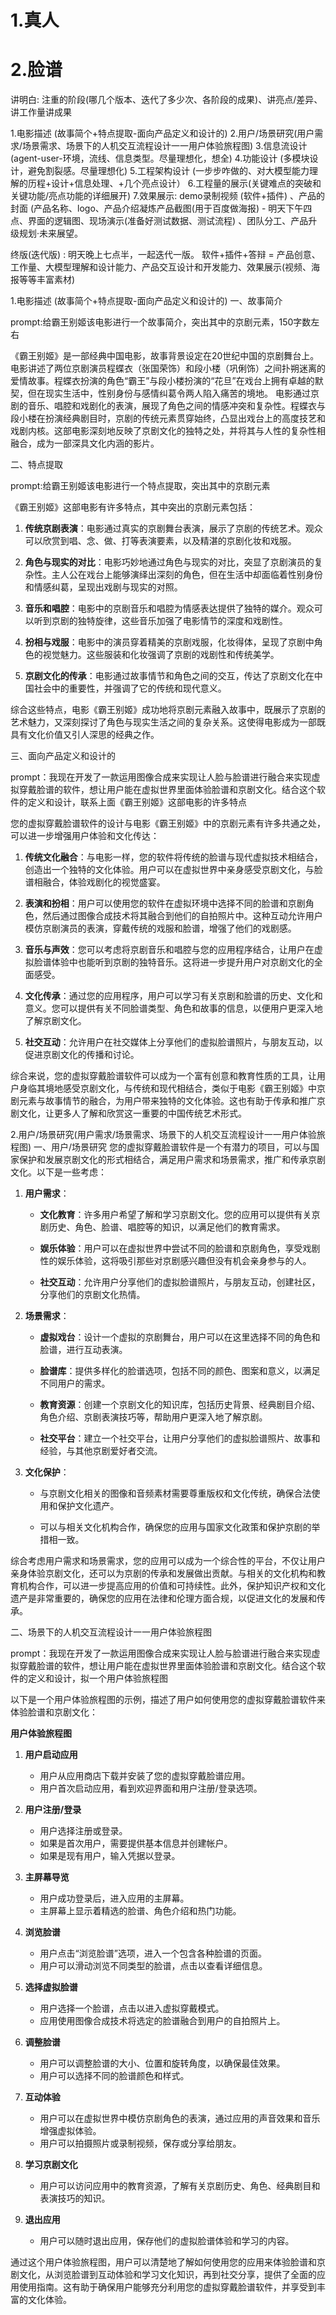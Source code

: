 # 1.真人
# 2.脸谱

讲明白: 注重的阶段(哪几个版本、迭代了多少次、各阶段的成果)、讲亮点/差异、讲工作量讲成果

1.电影描述 (故事简个+特点提取-面向产品定义和设计的)
2.用户/场景研究(用户需求/场景需求、场景下的人机交互流程设计一一用户体验旅程图)
3.信息流设计 (agent-user-环境，流线、信息类型。尽量理想化，想全)
4.功能设计 (多模块设计，避免割裂感。尽量理想化)
5.工程架构设计 (一步步咋做的、对大模型能力理解的历程+设计+信息处理、+几个亮点设计）
6.工程量的展示(关键难点的突破和关键功能/亮点功能的详细展开)
7.效果展示: demo录制视频 (软件+插件) 、产品的封面 (产品名称、logo、产品介绍凝炼产品截图(用于百度做海报) - 明天下午四点、界面的逻辑图、现场演示(准备好测试数据、测试流程) 、团队分工、产品升级规划·未来展望。

终版(迭代版) : 明天晚上七点半，一起迭代一版。
软件+插件+答辩 = 产品创意、工作量、大模型理解和设计能力、产品交互设计和开发能力、效果展示(视频、海报等等丰富素材)

1.电影描述 (故事简个+特点提取-面向产品定义和设计的)
一、故事简介

prompt:给霸王别姬该电影进行一个故事简介，突出其中的京剧元素，150字数左右

《霸王别姬》是一部经典中国电影，故事背景设定在20世纪中国的京剧舞台上。电影讲述了两位京剧演员程蝶衣（张国荣饰）和段小楼（巩俐饰）之间扑朔迷离的爱情故事。程蝶衣扮演的角色“霸王”与段小楼扮演的“花旦”在戏台上拥有卓越的默契，但在现实生活中，性别身份与感情纠葛令两人陷入痛苦的境地。
电影通过京剧的音乐、唱腔和戏剧化的表演，展现了角色之间的情感冲突和复杂性。程蝶衣与段小楼在扮演经典剧目时，京剧的传统元素贯穿始终，凸显出戏台上的高度技艺和戏剧内核。这部电影深刻地反映了京剧文化的独特之处，并将其与人性的复杂性相融合，成为一部深具文化内涵的影片。

二、特点提取

prompt:给霸王别姬该电影进行一个特点提取，突出其中的京剧元素

《霸王别姬》这部电影有许多特点，其中突出的京剧元素包括：

1. **传统京剧表演**：电影通过真实的京剧舞台表演，展示了京剧的传统艺术。观众可以欣赏到唱、念、做、打等表演要素，以及精湛的京剧化妆和戏服。

2. **角色与现实的对比**：电影巧妙地通过角色与现实的对比，突显了京剧演员的复杂性。主人公在戏台上能够演绎出深刻的角色，但在生活中却面临着性别身份和情感纠葛，呈现出戏剧与现实的对照。

3. **音乐和唱腔**：电影中的京剧音乐和唱腔为情感表达提供了独特的媒介。观众可以听到京剧的独特旋律，这些音乐加强了电影情节的深度和戏剧性。

4. **扮相与戏服**：电影中的演员穿着精美的京剧戏服，化妆得体，呈现了京剧中角色的视觉魅力。这些服装和化妆强调了京剧的戏剧性和传统美学。

5. **京剧文化的传承**：电影通过故事情节和角色之间的交互，传达了京剧文化在中国社会中的重要性，并强调了它的传统和现代意义。

综合这些特点，电影《霸王别姬》成功地将京剧元素融入故事中，既展示了京剧的艺术魅力，又深刻探讨了角色与现实生活之间的复杂关系。这使得电影成为一部既具有文化价值又引人深思的经典之作。

三、面向产品定义和设计的

prompt：我现在开发了一款运用图像合成来实现让人脸与脸谱进行融合来实现虚拟穿戴脸谱的软件，想让用户能在虚拟世界里面体验脸谱和京剧文化。结合这个软件的定义和设计，联系上面《霸王别姬》这部电影的许多特点

您的虚拟穿戴脸谱软件的设计与电影《霸王别姬》中的京剧元素有许多共通之处，可以进一步增强用户体验和文化传达：

1. **传统文化融合**：与电影一样，您的软件将传统的脸谱与现代虚拟技术相结合，创造出一个独特的文化体验。用户可以在虚拟世界中亲身感受京剧文化，与脸谱相融合，体验戏剧化的视觉盛宴。

2. **表演和扮相**：用户可以使用您的软件在虚拟环境中选择不同的脸谱和京剧角色，然后通过图像合成技术将其融合到他们的自拍照片中。这种互动允许用户模仿京剧演员的表演，穿戴传统的戏服和脸谱，增强了他们的戏剧感。

3. **音乐与声效**：您可以考虑将京剧音乐和唱腔与您的应用程序结合，让用户在虚拟脸谱体验中也能听到京剧的独特音乐。这将进一步提升用户对京剧文化的全面感受。

4. **文化传承**：通过您的应用程序，用户可以学习有关京剧和脸谱的历史、文化和意义。您可以提供有关不同脸谱类型、角色和故事的信息，以便用户更深入地了解京剧文化。

5. **社交互动**：允许用户在社交媒体上分享他们的虚拟脸谱照片，与朋友互动，以促进京剧文化的传播和讨论。

综合来说，您的虚拟穿戴脸谱软件可以成为一个富有创意和教育性质的工具，让用户身临其境地感受京剧文化，与传统和现代相结合，类似于电影《霸王别姬》中京剧元素与故事情节的融合，为用户带来独特的文化体验。这也有助于传承和推广京剧文化，让更多人了解和欣赏这一重要的中国传统艺术形式。

2.用户/场景研究(用户需求/场景需求、场景下的人机交互流程设计一一用户体验旅程图)
一、用户/场景研究
您的虚拟穿戴脸谱软件是一个有潜力的项目，可以与国家保护和发展京剧文化的形式相结合，满足用户需求和场景需求，推广和传承京剧文化。以下是一些考虑：

1. **用户需求**：

   - **文化教育**：许多用户希望了解和学习京剧文化。您的应用可以提供有关京剧历史、角色、脸谱、唱腔等的知识，以满足他们的教育需求。

   - **娱乐体验**：用户可以在虚拟世界中尝试不同的脸谱和京剧角色，享受戏剧性的娱乐体验，这将吸引那些对京剧感兴趣但没有机会亲身参与的人。

   - **社交互动**：允许用户分享他们的虚拟脸谱照片，与朋友互动，创建社区，分享他们的京剧文化热情。

2. **场景需求**：

   - **虚拟戏台**：设计一个虚拟的京剧舞台，用户可以在这里选择不同的角色和脸谱，进行互动表演。

   - **脸谱库**：提供多样化的脸谱选项，包括不同的颜色、图案和意义，以满足不同用户的需求。

   - **教育资源**：创建一个京剧文化的知识库，包括历史背景、经典剧目介绍、角色介绍、京剧表演技巧等，帮助用户更深入地了解京剧。

   - **社交平台**：建立一个社交平台，让用户分享他们的虚拟脸谱照片、故事和经验，与其他京剧爱好者交流。

3. **文化保护**：

   - 与京剧文化相关的图像和音频素材需要尊重版权和文化传统，确保合法使用和保护文化遗产。

   - 可以与相关文化机构合作，确保您的应用与国家文化政策和保护京剧的举措相一致。

综合考虑用户需求和场景需求，您的应用可以成为一个综合性的平台，不仅让用户亲身体验京剧文化，还可以为京剧的传承和发展做出贡献。与相关的文化机构和教育机构合作，可以进一步提高应用的价值和可持续性。此外，保护知识产权和文化遗产是非常重要的，确保您的应用在法律和伦理方面合规，以促进文化的发展和传承。

二、场景下的人机交互流程设计一一用户体验旅程图

prompt：我现在开发了一款运用图像合成来实现让人脸与脸谱进行融合来实现虚拟穿戴脸谱的软件，想让用户能在虚拟世界里面体验脸谱和京剧文化。结合这个软件的定义和设计，拟一个用户体验旅程图

以下是一个用户体验旅程图的示例，描述了用户如何使用您的虚拟穿戴脸谱软件来体验脸谱和京剧文化：

**用户体验旅程图**

1. **用户启动应用**

   - 用户从应用商店下载并安装了您的虚拟穿戴脸谱应用。
   - 用户首次启动应用，看到欢迎界面和用户注册/登录选项。

2. **用户注册/登录**

   - 用户选择注册或登录。
   - 如果是首次用户，需要提供基本信息并创建帐户。
   - 如果是现有用户，输入凭据以登录。

3. **主屏幕导览**

   - 用户成功登录后，进入应用的主屏幕。
   - 主屏幕上显示着精选的脸谱、角色介绍和热门功能。

4. **浏览脸谱**

   - 用户点击“浏览脸谱”选项，进入一个包含各种脸谱的页面。
   - 用户可以滑动浏览不同类型的脸谱，点击以查看详细信息。

5. **选择虚拟脸谱**

   - 用户选择一个脸谱，点击以进入虚拟穿戴模式。
   - 应用使用图像合成技术将选定的脸谱融合到用户的自拍照片上。

6. **调整脸谱**

   - 用户可以调整脸谱的大小、位置和旋转角度，以确保最佳效果。
   - 用户可以选择不同的脸谱颜色和样式。

7. **互动体验**

   - 用户可以在虚拟世界中模仿京剧角色的表演，通过应用的声音效果和音乐增强虚拟体验。
   - 用户可以拍摄照片或录制视频，保存或分享给朋友。

8. **学习京剧文化**

   - 用户可以访问应用中的教育资源，了解有关京剧历史、角色、经典剧目和表演技巧的知识。

9.  **退出应用**

    - 用户可以随时退出应用，保存他们的虚拟脸谱体验和学习的内容。

通过这个用户体验旅程图，用户可以清楚地了解如何使用您的应用来体验脸谱和京剧文化，从浏览脸谱到互动体验和学习文化知识，再到社交分享，提供了全面的应用使用指南。这有助于确保用户能够充分利用您的虚拟穿戴脸谱软件，并享受到丰富的文化体验。